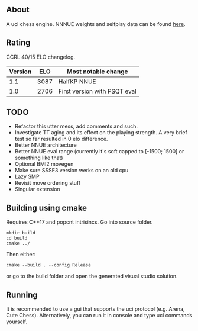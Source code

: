 ## About
A uci chess engine. NNNUE weights and selfplay data can be found [here](https://huggingface.co/hrtdind).

## Rating

CCRL 40/15 ELO changelog.

| Version           | ELO   | Most notable change           |
| ----------------- | ----- | ----------------------------- |
| 1.1               | 3087  | HalfKP NNUE                   | 
| 1.0               | 2706  | First version with PSQT eval  | 

## TODO
- Refactor this utter mess, add comments and such.
- Investigate TT aging and its effect on the playing strength. A very brief test so far resulted in 0 elo difference.
- Better NNUE architecture
- Better NNUE eval range (currently it's soft capped to [-1500; 1500] or something like that)
- Optional BMI2 movegen
- Make sure SSSE3 version werks on an old cpu
- Lazy SMP
- Revisit move ordering stuff
- Singular extension

## Building using cmake
Requires C++17 and popcnt intrisincs.
Go into source folder.
```
mkdir build
cd build
cmake ../
```
Then either:
```
cmake --build . --config Release
```
or go to the build folder and open the generated visual studio solution.

## Running
It is recommended to use a gui that supports the uci protocol (e.g. Arena, Cute Chess).
Alternatively, you can run it in console and type uci commands yourself.
